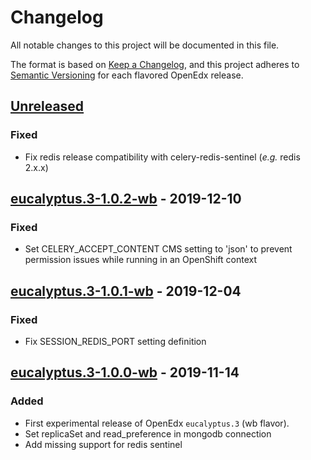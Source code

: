 # Changelog

All notable changes to this project will be documented in this file.

The format is based on [Keep a Changelog](https://keepachangelog.com/en/1.0.0/),
and this project adheres to [Semantic
Versioning](https://semver.org/spec/v2.0.0.html) for each flavored OpenEdx
release.

## [Unreleased]

### Fixed

- Fix redis release compatibility with celery-redis-sentinel (_e.g._ redis
  2.x.x)

## [eucalyptus.3-1.0.2-wb] - 2019-12-10

### Fixed

- Set CELERY_ACCEPT_CONTENT CMS setting to 'json' to prevent permission issues
  while running in an OpenShift context

## [eucalyptus.3-1.0.1-wb] - 2019-12-04

### Fixed

- Fix SESSION_REDIS_PORT setting definition

## [eucalyptus.3-1.0.0-wb] - 2019-11-14

### Added

- First experimental release of OpenEdx `eucalyptus.3` (wb flavor).
- Set replicaSet and read_preference in mongodb connection
- Add missing support for redis sentinel

[unreleased]: https://github.com/openfun/openedx-docker/compare/eucalyptus.3-1.0.2-wb...HEAD
[eucalyptus.3-1.0.2-wb]: https://github.com/openfun/openedx-docker/compare/eucalyptus.3-1.0.1-wb...eucalyptus.3-1.0.2-wb
[eucalyptus.3-1.0.1-wb]: https://github.com/openfun/openedx-docker/compare/eucalyptus.3-1.0.0-wb...eucalyptus.3-1.0.1-wb
[eucalyptus.3-1.0.0-wb]: https://github.com/openfun/openedx-docker/releases/tag/eucalyptus.3-1.0.0-wb
